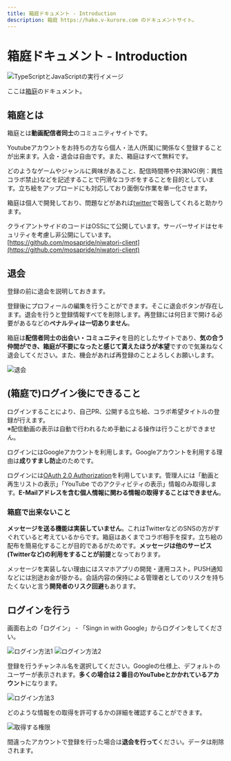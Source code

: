 ```yaml
---
title: 箱庭ドキュメント - Introduction
description: 箱庭 https://hako.v-kurore.com のドキュメントサイト。
---
```


# 箱庭ドキュメント - Introduction

<img :src="$withBase('/images/hako/top.png')" alt="TypeScriptとJavaScriptの実行イメージ">


ここは[箱庭](https://hako.v-kurore.com)のドキュメント。

<google-ads/>


## 箱庭とは

箱庭とは**動画配信者同士**のコミュニティサイトです。

Youtubeアカウントをお持ちの方なら個人・法人(所属)に関係なく登録することが出来ます。入会・退会は自由です。また、箱庭はすべて無料です。

どのようなゲームやジャンルに興味があること、配信時間帯や共演NG(例：異性コラボ禁止)などを記述することで円滑なコラボをすることを目的としています。立ち絵をアップロードにも対応しており面倒な作業を単一化させます。

箱庭は個人で開発しており、問題などがあれば[twitter](https://twitter.com/v_kurore)で報告してくれると助かります。

クライアントサイドのコードはOSSにて公開しています。サーバーサイドはセキュリティを考慮し非公開にしています。  
[https://github.com/mosapride/niwatori-client](https://github.com/mosapride/niwatori-client)

## 退会

登録の前に退会を説明しておきます。

登録後にプロフィールの編集を行うことができます。そこに退会ボタンが存在します。退会を行うと登録情報すべてを削除します。再登録には何日まで開ける必要があるなどの**ペナルティは一切ありません**。

箱庭は**配信者同士の出会い・コミュニティ**を目的としたサイトであり、**気の合う仲間ができ、箱庭が不要になったと感じて貰えたほうが本望**ですので気兼ねなく退会してください。また、機会があれば再登録のことよろしくお願いします。

<img class="border" :src="$withBase('/images/hako/withDrawal.png')" alt="退会">

## (箱庭で)ログイン後にできること

ログインすることにより、自己PR、公開する立ち絵、コラボ希望タイトルの登録が行えます。  
※配信動画の表示は自動で行われるため手動による操作は行うことができません。

ログインにはGoogleアカウントを利用します。Googleアカウントを利用する理由は**成りすまし防止**のためです。

ログインには[OAuth 2.0 Authorization](https://developers.google.com/youtube/v3/guides/authentication)を利用しています。管理人には「動画と再生リストの表示」「YouTube でのアクティビティの表示」情報のみ取得します。**E-Mailアドレスを含む個人情報に関わる情報の取得することはできません**。

### 箱庭で出来ないこと

**メッセージを送る機能は実装していません**。これはTwitterなどのSNSの方がすぐれていると考えているからです。箱庭はあくまでコラボ相手を探す。立ち絵の配布を簡易化することが目的であるがためです。**メッセージは他のサービス(Twitterなど)の利用をすることが前提**となっております。

メッセージを実装しない理由にはスマホアプリの開発・運用コスト。PUSH通知などには別途お金が掛かる。会話内容の保持による管理者としてのリスクを持ちたくないと言う**開発者のリスク回避**もあります。

## ログインを行う

画面右上の「ログイン」 - 「Singn in with Google」からログインをしてください。

<img class="border" :src="$withBase('/images/hako/kuro-login1.png')" alt="ログイン方法1">

<img class="border" :src="$withBase('/images/hako/kuro-login2.png')" alt="ログイン方法2">

登録を行うチャンネル名を選択してください。Googleの仕様上、デフォルトのユーザーが表示されます。**多くの場合は２番目のYouTubeとかかれているアカウント**になります。

<img class="border" :src="$withBase('/images/hako/kuro-login3.png')" alt="ログイン方法3">

どのような情報をの取得を許可するかの詳細を確認することができます。

<img class="border" :src="$withBase('/images/hako/kuro-login0.png')" alt="取得する権限">

間違ったアカウントで登録を行った場合は**退会を行って**ください。データは削除されます。

